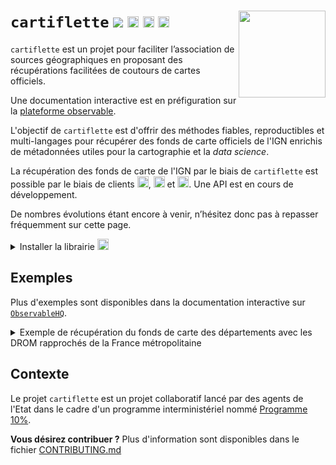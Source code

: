 # `cartiflette` [![](https://img.shields.io/badge/code%20style-black-000000.svg)](https://github.com/psf/black) <img height="18" width="18" src="https://cdn.simpleicons.org/python/00ccff99" /> <img height="18" width="18" src="https://cdn.simpleicons.org/r/00ccff99" /> <img height="18" width="18" src="https://cdn.simpleicons.org/javascript/00ccff99" />  <img src="cartiflette.png" align="right" height="139" />


`cartiflette` est un projet pour faciliter l’association de sources
géographiques en proposant des récupérations facilitées de coutours de
cartes officiels.

Une documentation interactive est en préfiguration sur la [plateforme observable](https://observablehq.com/@linogaliana/cartiflette-demo).

L'objectif de `cartiflette` est d'offrir des méthodes fiables, 
reproductibles et multi-langages pour récupérer des fonds de carte officiels de l'IGN
enrichis de métadonnées utiles pour la cartographie et la _data science_. 

La récupération des fonds de carte de l'IGN par le biais de `cartiflette` est 
possible par le biais de clients <img height="18" width="18" src="https://cdn.simpleicons.org/python/00ccff99" />,
<img height="18" width="18" src="https://cdn.simpleicons.org/r/00ccff99" /> et
<img height="18" width="18" src="https://cdn.simpleicons.org/javascript/00ccff99" />.
Une API est en cours de développement.

De nombres évolutions étant encore à venir, n’hésitez donc pas à repasser
fréquemment sur cette page.

<details>
  <summary>
  Installer la librairie <img height="18" width="18" src="https://cdn.simpleicons.org/python/00ccff99" />
  </summary>

``` python
pip install git+https://github.com/inseefrlab/cartogether
```

</details>


## Exemples

Plus d'exemples sont disponibles dans la documentation interactive
sur [`ObservableHQ`](https://observablehq.com/@linogaliana/cartiflette-demo?collection=@linogaliana/cartiflette).

<details>
  <summary>
    Exemple de récupération du fonds de carte des départements avec les DROM rapprochés de la France métropolitaine
  </summary>

![image](https://github.com/InseeFrLab/cartiflette/assets/33896139/18cf091f-ddab-420d-a078-4c678f21db23)

</details>

## Contexte

Le projet `cartiflette` est un projet collaboratif lancé par des agents de l'Etat dans le cadre d'un programme interministériel
nommé [Programme 10%](https://www.10pourcent.etalab.gouv.fr/).

__Vous désirez contribuer ?__ Plus d'information sont disponibles dans le fichier [CONTRIBUTING.md](CONTRIBUTING.md)
